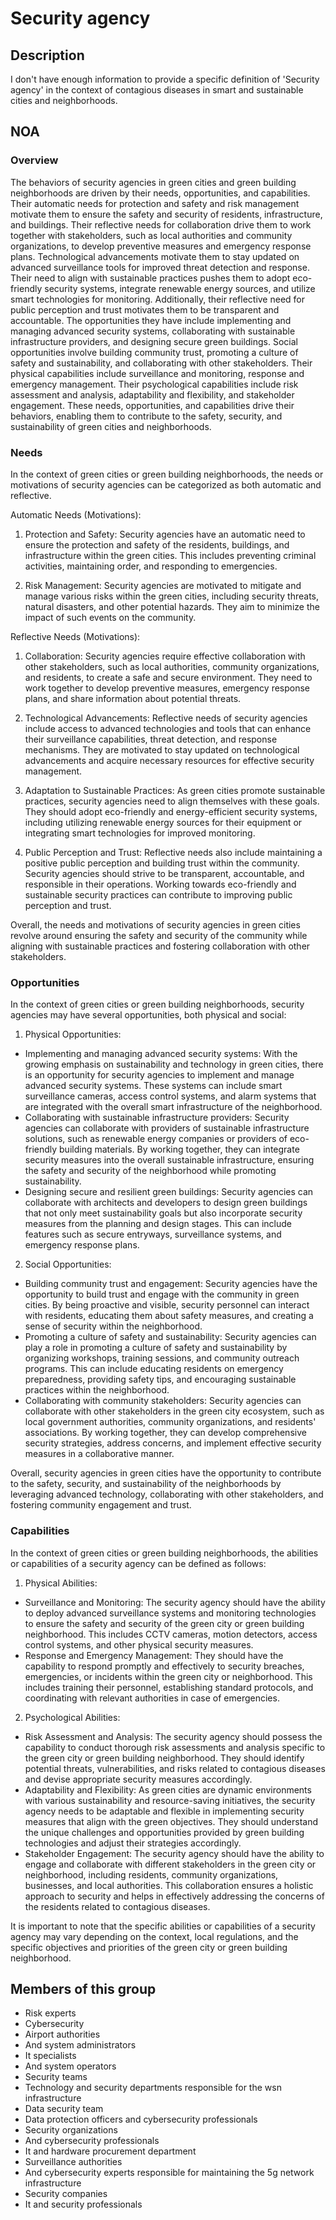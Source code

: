 # Security agency

## Description

I don't have enough information to provide a specific definition of 'Security agency' in the context of contagious diseases in smart and sustainable cities and neighborhoods.

## NOA

### Overview

The behaviors of security agencies in green cities and green building neighborhoods are driven by their needs, opportunities, and capabilities. Their automatic needs for protection and safety and risk management motivate them to ensure the safety and security of residents, infrastructure, and buildings. Their reflective needs for collaboration drive them to work together with stakeholders, such as local authorities and community organizations, to develop preventive measures and emergency response plans. Technological advancements motivate them to stay updated on advanced surveillance tools for improved threat detection and response. Their need to align with sustainable practices pushes them to adopt eco-friendly security systems, integrate renewable energy sources, and utilize smart technologies for monitoring. Additionally, their reflective need for public perception and trust motivates them to be transparent and accountable. The opportunities they have include implementing and managing advanced security systems, collaborating with sustainable infrastructure providers, and designing secure green buildings. Social opportunities involve building community trust, promoting a culture of safety and sustainability, and collaborating with other stakeholders. Their physical capabilities include surveillance and monitoring, response and emergency management. Their psychological capabilities include risk assessment and analysis, adaptability and flexibility, and stakeholder engagement. These needs, opportunities, and capabilities drive their behaviors, enabling them to contribute to the safety, security, and sustainability of green cities and neighborhoods.

### Needs

In the context of green cities or green building neighborhoods, the needs or motivations of security agencies can be categorized as both automatic and reflective. 

Automatic Needs (Motivations):
1. Protection and Safety: Security agencies have an automatic need to ensure the protection and safety of the residents, buildings, and infrastructure within the green cities. This includes preventing criminal activities, maintaining order, and responding to emergencies.

2. Risk Management: Security agencies are motivated to mitigate and manage various risks within the green cities, including security threats, natural disasters, and other potential hazards. They aim to minimize the impact of such events on the community.

Reflective Needs (Motivations):
1. Collaboration: Security agencies require effective collaboration with other stakeholders, such as local authorities, community organizations, and residents, to create a safe and secure environment. They need to work together to develop preventive measures, emergency response plans, and share information about potential threats.

2. Technological Advancements: Reflective needs of security agencies include access to advanced technologies and tools that can enhance their surveillance capabilities, threat detection, and response mechanisms. They are motivated to stay updated on technological advancements and acquire necessary resources for effective security management.

3. Adaptation to Sustainable Practices: As green cities promote sustainable practices, security agencies need to align themselves with these goals. They should adopt eco-friendly and energy-efficient security systems, including utilizing renewable energy sources for their equipment or integrating smart technologies for improved monitoring.

4. Public Perception and Trust: Reflective needs also include maintaining a positive public perception and building trust within the community. Security agencies should strive to be transparent, accountable, and responsible in their operations. Working towards eco-friendly and sustainable security practices can contribute to improving public perception and trust.

Overall, the needs and motivations of security agencies in green cities revolve around ensuring the safety and security of the community while aligning with sustainable practices and fostering collaboration with other stakeholders.

### Opportunities

In the context of green cities or green building neighborhoods, security agencies may have several opportunities, both physical and social:

1) Physical Opportunities:
- Implementing and managing advanced security systems: With the growing emphasis on sustainability and technology in green cities, there is an opportunity for security agencies to implement and manage advanced security systems. These systems can include smart surveillance cameras, access control systems, and alarm systems that are integrated with the overall smart infrastructure of the neighborhood.
- Collaborating with sustainable infrastructure providers: Security agencies can collaborate with providers of sustainable infrastructure solutions, such as renewable energy companies or providers of eco-friendly building materials. By working together, they can integrate security measures into the overall sustainable infrastructure, ensuring the safety and security of the neighborhood while promoting sustainability.
- Designing secure and resilient green buildings: Security agencies can collaborate with architects and developers to design green buildings that not only meet sustainability goals but also incorporate security measures from the planning and design stages. This can include features such as secure entryways, surveillance systems, and emergency response plans.

2) Social Opportunities:
- Building community trust and engagement: Security agencies have the opportunity to build trust and engage with the community in green cities. By being proactive and visible, security personnel can interact with residents, educating them about safety measures, and creating a sense of security within the neighborhood.
- Promoting a culture of safety and sustainability: Security agencies can play a role in promoting a culture of safety and sustainability by organizing workshops, training sessions, and community outreach programs. This can include educating residents on emergency preparedness, providing safety tips, and encouraging sustainable practices within the neighborhood.
- Collaborating with community stakeholders: Security agencies can collaborate with other stakeholders in the green city ecosystem, such as local government authorities, community organizations, and residents' associations. By working together, they can develop comprehensive security strategies, address concerns, and implement effective security measures in a collaborative manner.

Overall, security agencies in green cities have the opportunity to contribute to the safety, security, and sustainability of the neighborhoods by leveraging advanced technology, collaborating with other stakeholders, and fostering community engagement and trust.

### Capabilities

In the context of green cities or green building neighborhoods, the abilities or capabilities of a security agency can be defined as follows:

1. Physical Abilities:
- Surveillance and Monitoring: The security agency should have the ability to deploy advanced surveillance systems and monitoring technologies to ensure the safety and security of the green city or green building neighborhood. This includes CCTV cameras, motion detectors, access control systems, and other physical security measures.
- Response and Emergency Management: They should have the capability to respond promptly and effectively to security breaches, emergencies, or incidents within the green city or neighborhood. This includes training their personnel, establishing standard protocols, and coordinating with relevant authorities in case of emergencies.

2. Psychological Abilities:
- Risk Assessment and Analysis: The security agency should possess the capability to conduct thorough risk assessments and analysis specific to the green city or green building neighborhood. They should identify potential threats, vulnerabilities, and risks related to contagious diseases and devise appropriate security measures accordingly.
- Adaptability and Flexibility: As green cities are dynamic environments with various sustainability and resource-saving initiatives, the security agency needs to be adaptable and flexible in implementing security measures that align with the green objectives. They should understand the unique challenges and opportunities provided by green building technologies and adjust their strategies accordingly.
- Stakeholder Engagement: The security agency should have the ability to engage and collaborate with different stakeholders in the green city or neighborhood, including residents, community organizations, businesses, and local authorities. This collaboration ensures a holistic approach to security and helps in effectively addressing the concerns of the residents related to contagious diseases.

It is important to note that the specific abilities or capabilities of a security agency may vary depending on the context, local regulations, and the specific objectives and priorities of the green city or green building neighborhood.

## Members of this group

* Risk experts
* Cybersecurity
* Airport authorities
* And system administrators
* It specialists
* And system operators
* Security teams
* Technology and security departments responsible for the wsn infrastructure
* Data security team
* Data protection officers and cybersecurity professionals
* Security organizations
* And cybersecurity professionals
* It and hardware procurement department
* Surveillance authorities
* And cybersecurity experts responsible for maintaining the 5g network infrastructure
* Security companies
* It and security professionals